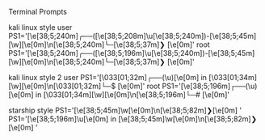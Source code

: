 Terminal Prompts

kali linux style
user PS1='\[\e[38;5;240m\]╭──(\[\e[38;5;208m\]\u\[\e[38;5;240m\])-\[\e[38;5;45m\][\w]\[\e[0m\]\n\[\e[38;5;240m\]╰─\[\e[38;5;37m\]❯ \[\e[0m\]'
root PS1='\[\e[38;5;240m\]╭──(\[\e[38;5;196m\]\u\[\e[38;5;240m\])-\[\e[38;5;45m\][\w]\[\e[0m\]\n\[\e[38;5;240m\]╰─\[\e[38;5;37m\]❯ \[\e[0m\]'

kali linux style 2
user PS1='\[\033[01;32m\]┌──(\u)\[\e[0m\] in \[\033[01;34m\][\w]\[\e[0m\]\n\[\033[01;32m\]└─$ \[\e[0m\]'
root PS1='\[\e[38;5;196m\]┌──(\u)\[\e[0m\] in \[\033[01;34m\][\w]\[\e[0m\]\n\[\e[38;5;196m\]└─# \[\e[0m\]'

starship style 
PS1='\[\e[38;5;45m\]\w\[\e[0m\]\n\[\e[38;5;82m\]❯\[\e[0m\] '
PS1='\[\e[38;5;196m\]\u\[\e[0m\] in \[\e[38;5;45m\]\w\[\e[0m\]\n\[\e[38;5;82m\]❯\[\e[0m\] '
